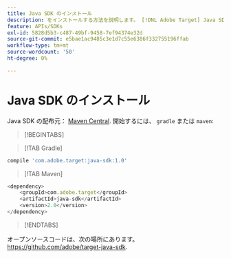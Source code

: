 ```yaml
---
title: Java SDK のインストール
description: をインストールする方法を説明します。 [!DNL Adobe Target] Java SDK。
feature: APIs/SDKs
exl-id: 5828d5b3-c487-49bf-9458-7ef94374e32d
source-git-commit: e5bae1ac9485c3e1d7c55e6386f332755196ffab
workflow-type: tm+mt
source-wordcount: '50'
ht-degree: 0%

---
```


# Java SDK のインストール

Java SDK の配布元： [Maven Central](https://search.maven.org/artifact/com.adobe.target/target-java-sdk). 開始するには、 `gradle` または `maven`:

>[!BEGINTABS]

>[!TAB Gradle]

```javascript {line-numbers="true"}
compile 'com.adobe.target:java-sdk:1.0'
```

>[!TAB Maven]

```javascript {line-numbers="true"}
<dependency>
    <groupId>com.adobe.target</groupId>
    <artifactId>java-sdk</artifactId>
    <version>2.0</version>
</dependency>
```

>[!ENDTABS]

オープンソースコードは、次の場所にあります。 <https://github.com/adobe/target-java-sdk>.
